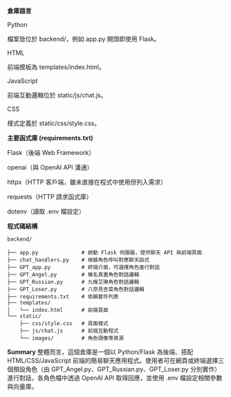 **倉庫語言**

Python

檔案皆位於 backend/，例如 app.py 開頭即使用 Flask。

HTML

前端模板為 templates/index.html。

JavaScript

前端互動邏輯位於 static/js/chat.js。

CSS

樣式定義於 static/css/style.css。



**主要函式庫 (requirements.txt)**

Flask（後端 Web Framework）

openai（與 OpenAI API 溝通）

httpx（HTTP 客戶端，雖未直接在程式中使用但列入需求）

requests（HTTP 請求函式庫）

dotenv（讀取 .env 檔設定）


**程式碼結構**

    backend/
    
    ├── app.py              # 啟動 Flask 伺服器，提供聊天 API 與前端頁面
    ├── chat_handlers.py    # 根據角色呼叫對應聊天函式
    ├── GPT_app.py          # 終端介面，可選擇角色進行對話
    ├── GPT_Angel.py        # 椎名真晝角色對話邏輯
    ├── GPT_Russian.py      # 九條艾琳角色對話邏輯
    ├── GPT_Loser.py        # 八奈見杏菜角色對話邏輯
    ├── requirements.txt    # 依賴套件列表
    ├── templates/
    │   └── index.html      # 前端頁面
    └── static/
        ├── css/style.css   # 頁面樣式
        ├── js/chat.js      # 前端互動程式
        └── images/         # 角色頭像等資源


**Summary**
整體而言，這個倉庫是一個以 Python/Flask 為後端、搭配 HTML/CSS/JavaScript 前端的簡易聊天應用程式。使用者可在網頁或終端選擇三個預設角色（由 GPT_Angel.py、GPT_Russian.py、GPT_Loser.py 分別實作）進行對話，各角色檔中透過 OpenAI API 取得回應，並使用 .env 檔設定相關參數與向量庫。
